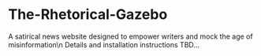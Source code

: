 # The-Rhetorical-Gazebo
A satirical news website designed to empower writers and mock the age of misinformation\n
Details and installation instructions TBD...
